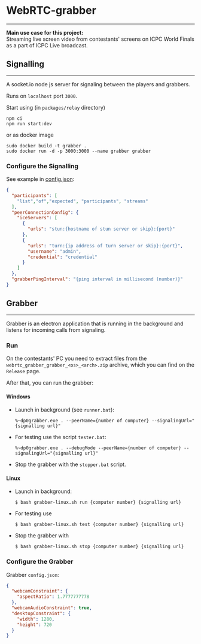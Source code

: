 # WebRTC-grabber
---

**Main use case for this project:**  
Streaming live screen video from contestants' screens on ICPC World Finals 
as a part of ICPC Live broadcast.



## Signalling
---

A socket.io node js server for signaling between the players and grabbers.

Runs on `localhost` port `3000`.

Start using (in `packages/relay` directory)

```
npm ci
npm run start:dev
```

or as docker image

```
sudo docker build -t grabber .
sudo docker run -d -p 3000:3000 --name grabber grabber
```


### Configure the Signalling

See example in [config.json](packages/relay/conf/config.json):

```json
{
  "participants": [
    "list","of","expected", "participants", "streams"
  ],
  "peerConnectionConfig": {
    "iceServers": [
      {
        "urls": "stun:{hostname of stun server or skip}:{port}"
      },
      {
        "urls": "turn:{ip address of turn server or skip}:{port}",
        "username": "admin",
        "credential": "credential"
      }
    ]
  },
  "grabberPingInterval": "{ping interval in millisecond (number)}"
}
```



## Grabber
---

Grabber is an electron application that is running in the background and listens 
for incoming calls from signaling.


### Run

On the contestants' PC you need to extract files from the
`webrtc_grabber_grabber_<os>_<arch>.zip` archive, which you can find
on the `Release` page.

After that, you can run the grabber:

#### Windows

- Launch in background (see `runner.bat`):
  ```
  %~dp0grabber.exe . --peerName={number of computer} --signalingUrl="{signalling url}"
  ```

- For testing use the script `tester.bat`:
  ```
  %~dp0grabber.exe . --debugMode --peerName={number of computer} --signalingUrl="{signalling url}"
  ```

- Stop the grabber with the `stopper.bat` script.


#### Linux

- Launch in background:
  ```shell
  $ bash grabber-linux.sh run {computer number} {signalling url}
  ```

- For testing use
  ```shell
  $ bash grabber-linux.sh test {computer number} {signalling url}
  ```

- Stop the grabber with
  ```shell
  $ bash grabber-linux.sh stop {computer number} {signalling url}
  ```


### Configure the Grabber

Grabber `config.json`:

```json
{
  "webcamConstraint": {
    "aspectRatio": 1.7777777778
  },
  "webcamAudioConstraint": true,
  "desktopConstraint": {
    "width": 1280,
    "height": 720
  }
}
```
